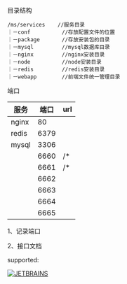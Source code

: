 目录结构

```text
/ms/services	//服务目录
｜－conf			//存放配置文件的位置
｜－package		//存放安装包的目录
｜－mysql			//mysql数据库目录
｜－nginx			//nginx安装目录
｜－node			//node安装目录
｜－redis			//redis安装目录
｜－webapp		//前端文件统一管理目录
```



端口

| 服务  | 端口 | url  |
| ----- | ---- | ---- |
| nginx | 80   |      |
| redis | 6379 |      |
| mysql | 3306 |      |
|       | 6660 | /*   |
|       | 6661 | /*   |
|       | 6662 |      |
|       | 6663 |      |
|       | 6664 |      |
|       | 6665 |      |



1、记录端口

2、接口文档



supported:

[![JETBRAINS](jetbrains-logos/jetbrains.png)](https://www.jetbrains.com)



